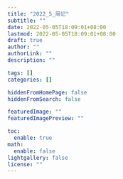 ```yaml
---
title: "2022_5_周记"
subtitle: ""
date: 2022-05-05T18:09:01+08:00
lastmod: 2022-05-05T18:09:01+08:00
draft: true
author: ""
authorLink: ""
description: ""

tags: []
categories: []

hiddenFromHomePage: false
hiddenFromSearch: false

featuredImage: ""
featuredImagePreview: ""

toc:
  enable: true
math:
  enable: false
lightgallery: false
license: ""
---
```

 
<!--more-->
